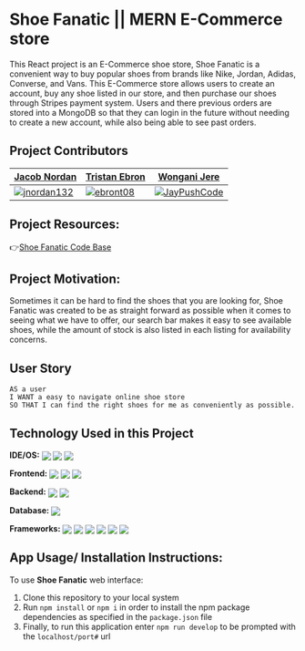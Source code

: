 # Shoe Fanatic || MERN E-Commerce store
This React project is an E-Commerce shoe store, Shoe Fanatic is a convenient way to buy popular shoes from brands like Nike, Jordan, Adidas, Converse, and Vans. This E-Commerce store allows users to create an account, buy any shoe listed in our store, and then purchase our shoes through Stripes payment system. Users and there previous orders are stored into a MongoDB so that they can login in the future without needing to create a new account, while also being able to see past orders.

## Project Contributors 
<table>
<thead>
<tr>
<th><a href="https://github.com/jnordan132">Jacob Nordan</a></th>
<th><a href="https://github.com/ebront08">Tristan Ebron</a></th>
<th><a href="https://github.com/JayPushCode">Wongani Jere</a></th>
</tr>
</thead>
<tbody>
<tr>
<td><a target="_blank" rel="noopener noreferrer" href="https://jnordan132.github.io/Web-Portfolio-2/"><img src="https://avatars.githubusercontent.com/jnordan132?s=150&amp;v=1" alt="jnordan132" style="max-width:100%;"></a></td>
<td><a target="_blank" rel="noopener noreferrer" href="https://github.com/ebront08/reactportfolio"><img src="https://avatars.githubusercontent.com/ebront08?s=150&amp;v=1" alt="ebront08" style="max-width:100%;"></a></td>
<td><a target="_blank" rel="noopener noreferrer" href="https://github.com/JayPushCode/React-Personal-Portfolio-2021"><img src="https://avatars.githubusercontent.com/JayPushCode?s=150&amp;v=1" alt="JayPushCode" style="max-width:100%;"></a></td>
</tr>
</tbody>
</table>

## Project Resources:

👉[Shoe Fanatic Code Base](https://github.com/jnordan132/E-Commerce-Store)<br/>

<!-- 👉[Project Presentation Deck]()<br/ -->


## Project Motivation:
Sometimes it can be hard to find the shoes that you are looking for, Shoe Fanatic was created to be as straight forward as possible when it comes to seeing what we have to offer, our search bar makes it easy to see available shoes, while the amount of stock is also listed in each listing for availability concerns.


## User Story

```
AS a user 
I WANT a easy to navigate online shoe store 
SO THAT I can find the right shoes for me as conveniently as possible.
```


## Technology Used in this Project

**IDE/OS:** <img align="center" src="https://img.shields.io/badge/Visual_Studio_Code-0078D4?style=for-the-badge&logo=visual%20studio%20code&logoColor=white"> <img align="center" src="https://img.shields.io/badge/mac%20os-000000?style=for-the-badge&logo=apple&logoColor=white"> <img align="center" src="https://img.shields.io/badge/Windows-0078D6?style=for-the-badge&logo=windows&logoColor=white"> <br>

**Frontend:** <img align="center" src="https://img.shields.io/badge/JavaScript-323330?style=for-the-badge&logo=javascript&logoColor=F7DF1E"> <img align="center" src="https://img.shields.io/badge/Material-UI-563D7C?style=for-the-logo=bootstrap&logoColor=white"> <img align="center" src="https://img.shields.io/badge/CSS-1572B6?style=for-the-badge&logo=css3&logoColor=white"> <br>

**Backend:** <img align="center" src="https://img.shields.io/badge/json-5E5C5C?style=for-the-badge&logo=json&logoColor=white"> <img align="center" src="https://img.shields.io/badge/JavaScript-323330?style=for-the-badge&logo=javascript&logoColor=F7DF1E"><br>

**Database:** <img align="center" src="https://img.shields.io/badge/MongoDB-00000F?style=for-the-logo=mysql&logoColor=white"> <br>

**Frameworks:** <img align="center" src="https://img.shields.io/badge/Markdown-000000?style=for-the-badge&logo=markdown&logoColor=white"> <img align="center" src="https://img.shields.io/badge/React.JS-f0772b?style=for-the-badge&logo=Handlebars-JS&logoColor=fff"> <img align="center" src="https://img.shields.io/badge/Node.js-339933?style=for-the-badge&logo=nodedotjs&logoColor=white"> <img align="center" src="https://img.shields.io/badge/npm-CB3837?style=for-the-badge&logo=npm&logoColor=white"> <img align="center" src="https://img.shields.io/badge/-Sequelize-090909?style=for-the-badge&logo=Sequelize"> <img align="center" src="https://img.shields.io/badge/Express.js-000000?style=for-the-badge&logo=express&logoColor=white">  <br>


## App Usage/ Installation Instructions: 
To use **Shoe Fanatic** web interface:
1. Clone this repository to your local system <br>
2. Run `npm install` or `npm i` in order to install the npm package dependencies as specified in the `package.json` file <br>
3. Finally, to run this application enter `npm run develop` to be prompted with the `localhost/port#` url <br> 